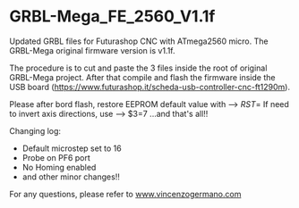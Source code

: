 # GRBL-Mega_FE_2560_V1.1f
Updated GRBL files for Futurashop CNC with ATmega2560 micro.
The GRBL-Mega original firmware version is v1.1f.

The procedure is to cut and paste the 3 files inside the root of original GRBL-Mega project. After that compile and flash the firmware inside the USB board (https://www.futurashop.it/scheda-usb-controller-cnc-ft1290m).

Please after bord flash, restore EEPROM default value with --> $RST=$
If need to invert axis directions, use --> $3=7
...and that's all!!


Changing log:
- Default microstep set to 16
- Probe on PF6 port
- No Homing enabled
- and other minor changes!!

For any questions, please refer to www.vincenzogermano.com
